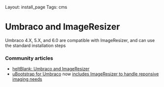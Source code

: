 Layout: install_page
Tags: cms

# Umbraco and ImageResizer

Umbraco 4.X, 5.X, and 6.0 are compatible with ImageResizer, and can use the standard installation steps


### Community articles

* [heltBlank: Umbraco and ImageResizer](http://heltblank.wordpress.com/2012/02/13/imageresizing-net-and-umbraco-5-jupiter/)
* [uBootstrap for Umbraco](http://our.umbraco.org/projects/starter-kits/ubootstrap) now [includes ImageResizer to handle reponsive imaging needs](http://jlusar.es/ubootstrap-fluent-layout)
